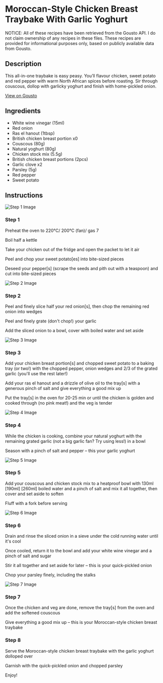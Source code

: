 # Moroccan-Style Chicken Breast Traybake With Garlic Yoghurt

NOTICE: All of these recipes have been retrieved from the Gousto API. I do not claim ownership of any recipes in these files. These recipes are provided for informational purposes only, based on publicly available data from Gousto.

## Description

This all-in-one traybake is easy peasy. You’ll flavour chicken, sweet potato and red pepper with warm North African spices before roasting. Sir through couscous, dollop with garlicky yoghurt and finish with home-pickled onion.

[View on Gousto](https://www.gousto.co.uk/recipes/cookbook/moroccan-style-chicken-breast-traybake-with-garlic-yoghurt)

## Ingredients

- White wine vinegar (15ml)
- Red onion
- Ras el hanout (1tbsp)
- British chicken breast portion x0
- Couscous (80g)
- Natural yoghurt (80g)
- Chicken stock mix (5.5g)
- British chicken breast portions (2pcs)
- Garlic clove x2
- Parsley (5g)
- Red pepper
- Sweet potato

## Instructions

![Step 1 Image](https://production-media.gousto.co.uk/cms/recipe-step-image/Step-1-1672853653394-x200.jpg)

### Step 1

Preheat the oven to 220°C/ 200°C (fan)/ gas 7

Boil half a kettle

Take your chicken out of the fridge and open the packet to let it air

Peel and chop your sweet potato[es] into bite-sized pieces

Deseed your pepper[s] (scrape the seeds and pith out with a teaspoon) and cut into bite-sized pieces

![Step 2 Image](https://production-media.gousto.co.uk/cms/recipe-step-image/Step-2-1672853656147-x200.jpg)

### Step 2

Peel and finely slice half your red onion[s], then chop the remaining red onion into wedges

Peel and finely grate (don't chop!) your garlic

Add the sliced onion to a bowl, cover with boiled water and set aside

![Step 3 Image](https://production-media.gousto.co.uk/cms/recipe-step-image/Step-3-1672853659881-x200.jpg)

### Step 3

Add your chicken breast portion[s] and chopped sweet potato to a baking tray (or two!) with the chopped pepper, onion wedges and 2/3 of the grated garlic (you'll use the rest later!)

Add your ras el hanout and a drizzle of olive oil to the tray[s] with a generous pinch of salt and give everything a good mix up

Put the tray[s] in the oven for 20-25 min or until the chicken is golden and cooked through (no pink meat!) and the veg is tender

![Step 4 Image](https://production-media.gousto.co.uk/cms/recipe-step-image/Step-4-1672853663249-x200.jpg)

### Step 4

While the chicken is cooking, combine your natural yoghurt with the remaining grated garlic (not a big garlic fan? Try using less!) in a bowl

Season with a pinch of salt and pepper – this your garlic yoghurt

![Step 5 Image](https://production-media.gousto.co.uk/cms/recipe-step-image/Step-5-1672853667095-x200.jpg)

### Step 5

Add your couscous and chicken stock mix to a heatproof bowl with 130ml <span class="text-purple">[190ml]</span><span class="text-danger"> [260ml] </span>boiled water and a pinch of salt and mix it all together, then cover and set aside to soften

Fluff with a fork before serving

![Step 6 Image](https://production-media.gousto.co.uk/cms/recipe-step-image/Step-6-1672853670175-x200.jpg)

### Step 6

Drain and rinse the sliced onion in a sieve under the cold running water until it's cool

Once cooled, return it to the bowl and add your white wine vinegar and a pinch of salt and sugar

Stir it all together and set aside for later – this is your quick-pickled onion

Chop your parsley finely, including the stalks

![Step 7 Image](https://production-media.gousto.co.uk/cms/recipe-step-image/Step-7-1672853673793-x200.jpg)

### Step 7

Once the chicken and veg are done, remove the tray[s] from the oven and add the softened couscous

Give everything a good mix up – this is your Moroccan-style chicken breast traybake

### Step 8

Serve the Moroccan-style chicken breast traybake with the garlic yoghurt dolloped over

Garnish with the quick-pickled onion and chopped parsley

Enjoy!

